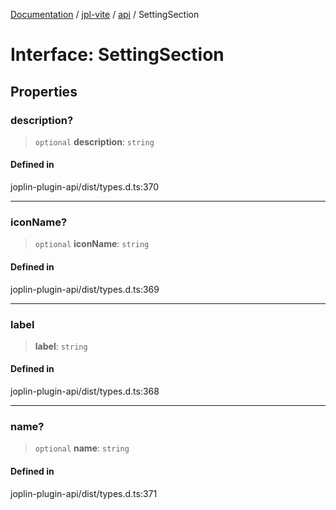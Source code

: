 [Documentation](../../../packages.md) / [jpl-vite](../../index.md) / [api](../index.md) / SettingSection

# Interface: SettingSection

## Properties

### description?

> `optional` **description**: `string`

#### Defined in

joplin-plugin-api/dist/types.d.ts:370

---

### iconName?

> `optional` **iconName**: `string`

#### Defined in

joplin-plugin-api/dist/types.d.ts:369

---

### label

> **label**: `string`

#### Defined in

joplin-plugin-api/dist/types.d.ts:368

---

### name?

> `optional` **name**: `string`

#### Defined in

joplin-plugin-api/dist/types.d.ts:371
